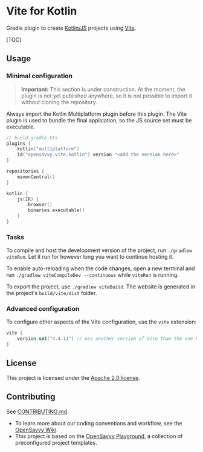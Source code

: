 # Vite for Kotlin

Gradle plugin to create [Kotlin/JS](https://kotlinlang.org/docs/js-overview.html) projects using [Vite](https://vitejs.dev/).

[TOC]

## Usage

### Minimal configuration

> **Important:**
> This section is under construction.
> At the moment, the plugin is not yet published anywhere, so it is not possible to import it without cloning the repository.

Always import the Kotlin Multiplatform plugin before this plugin.
The Vite plugin is used to bundle the final application, so the JS source set must be executable.

```kotlin
// build.gradle.kts
plugins {
	kotlin("multiplatform")
	id("opensavvy.vite.kotlin") version "<add the version here>"
}

repositories {
	mavenCentral()
}

kotlin {
	js(IR) {
		browser()
		binaries.executable()
	}
}
```

### Tasks

To compile and host the development version of the project, run `./gradlew viteRun`.
Let it run for however long you want to continue hosting it.

To enable auto-reloading when the code changes, open a new terminal and run `./gradlew viteCompileDev --continuous` while `viteRun` is running.

To export the project, use `./gradlew viteBuild`. The website is generated in the project's `build/vite/dist` folder.

### Advanced configuration

To configure other aspects of the Vite configuration, use the `vite` extension:
```kotlin
vite {
	version.set("4.4.11") // use another version of Vite than the one bundled with the plugin
}
```

## License

This project is licensed under the [Apache 2.0 license](LICENSE).

## Contributing

See [CONTRIBUTING.md](CONTRIBUTING.md).
- To learn more about our coding conventions and workflow, see the [OpenSavvy Wiki](https://gitlab.com/opensavvy/wiki/-/blob/main/README.md#wiki).
- This project is based on the [OpenSavvy Playground](docs/playground/README.md), a collection of preconfigured project templates.
